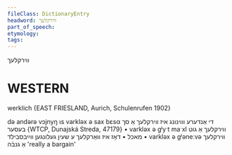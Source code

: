 ```yaml
---
fileClass: DictionaryEntry
headword: ווירקלעך
part_of_speech: 
etymology: 
tags: 
---
```

ווירקלעך

WESTERN
========

werklich {EAST FRIESLAND, Aurich, Schulenrufen 1902} 

də andərə vɔjnyŋ ɩs varkləx ə sax bɛsα די אַנדערע וווינונג איז ווירקלעך אַ סך בעסער {WTCP, Dunajská Streda, 47179}
	•	varkləx ə gʲyˑt maˑxl ווירקלעך אַ גוט מאכל
	•	דאָז איז וואַרקלעך ע שעין געלונגען ווײַבסבילד
	•	varkləx ə gʲəneːvə ווירקלעך אַ גנבֿה 'really a bargain'
